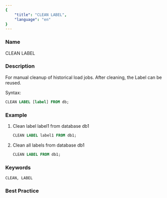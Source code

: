 ```yaml
---
{
    "title": "CLEAN LABEL",
    "language": "en"
}
---
```


<!--
Licensed to the Apache Software Foundation (ASF) under one
or more contributor license agreements.  See the NOTICE file
distributed with this work for additional information
regarding copyright ownership.  The ASF licenses this file
to you under the Apache License, Version 2.0 (the
"License"); you may not use this file except in compliance
with the License.  You may obtain a copy of the License at

  http://www.apache.org/licenses/LICENSE-2.0

Unless required by applicable law or agreed to in writing,
software distributed under the License is distributed on an
"AS IS" BASIS, WITHOUT WARRANTIES OR CONDITIONS OF ANY
KIND, either express or implied.  See the License for the
specific language governing permissions and limitations
under the License.
-->



### Name

CLEAN LABEL

### Description

For manual cleanup of historical load jobs. After cleaning, the Label can be reused.

Syntax:

```sql
CLEAN LABEL [label] FROM db;
```

### Example

1. Clean label label1 from database db1

	```sql
	CLEAN LABEL label1 FROM db1;
	```

2. Clean all labels from database db1

	```sql
	CLEAN LABEL FROM db1;
	```

### Keywords

    CLEAN, LABEL

### Best Practice


